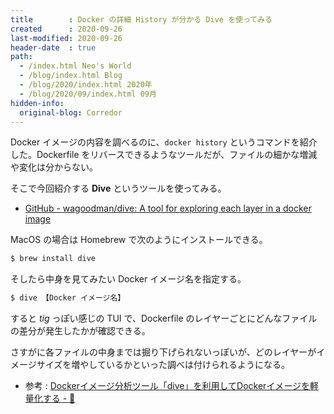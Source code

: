 ```yaml
---
title        : Docker の詳細 History が分かる Dive を使ってみる
created      : 2020-09-26
last-modified: 2020-09-26
header-date  : true
path:
  - /index.html Neo's World
  - /blog/index.html Blog
  - /blog/2020/index.html 2020年
  - /blog/2020/09/index.html 09月
hidden-info:
  original-blog: Corredor
---
```


Docker イメージの内容を調べるのに、`docker history` というコマンドを紹介した。Dockerfile をリバースできるようなツールだが、ファイルの細かな増減や変化は分からない。

そこで今回紹介する **Dive** というツールを使ってみる。

- [GitHub - wagoodman/dive: A tool for exploring each layer in a docker image](https://github.com/wagoodman/dive)

MacOS の場合は Homebrew で次のようにインストールできる。

```bash
$ brew install dive
```

そしたら中身を見てみたい Docker イメージ名を指定する。

```bash
$ dive 【Docker イメージ名】
```

すると *tig* っぽい感じの TUI で、Dockerfile のレイヤーごとにどんなファイルの差分が発生したかが確認できる。

さすがに各ファイルの中身までは掘り下げられないっぽいが、どのレイヤーがイメージサイズを増やしているかといった調べは付けられるようになる。

- 参考 : [Dockerイメージ分析ツール「dive」を利用してDockerイメージを軽量化する - 🤖](https://kotaroooo0-dev.hatenablog.com/entry/2020/07/28/205931)
